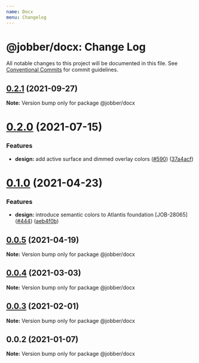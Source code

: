 ```yaml
---
name: Docx
menu: Changelog
---
```


# @jobber/docx: Change Log

All notable changes to this project will be documented in this file.
See [Conventional Commits](https://conventionalcommits.org) for commit guidelines.

## [0.2.1](https://github.com/GetJobber/atlantis/compare/@jobber/docx@0.2.0...@jobber/docx@0.2.1) (2021-09-27)

**Note:** Version bump only for package @jobber/docx





# [0.2.0](https://github.com/GetJobber/atlantis/compare/@jobber/docx@0.1.0...@jobber/docx@0.2.0) (2021-07-15)


### Features

* **design:** add active surface and dimmed overlay colors ([#590](https://github.com/GetJobber/atlantis/issues/590)) ([37a4acf](https://github.com/GetJobber/atlantis/commit/37a4acf12d751d2345b24378f7f3f881af0fc6c3))





# [0.1.0](https://github.com/GetJobber/atlantis/compare/@jobber/docx@0.0.5...@jobber/docx@0.1.0) (2021-04-23)


### Features

* **design:** introduce semantic colors to Atlantis foundation [JOB-28065] ([#444](https://github.com/GetJobber/atlantis/issues/444)) ([aeb4f0b](https://github.com/GetJobber/atlantis/commit/aeb4f0bf9f96680287076a1cbf0f69e0bb6bd122))





## [0.0.5](https://github.com/GetJobber/atlantis/compare/@jobber/docx@0.0.4...@jobber/docx@0.0.5) (2021-04-19)

**Note:** Version bump only for package @jobber/docx





## [0.0.4](https://github.com/GetJobber/atlantis/compare/@jobber/docx@0.0.3...@jobber/docx@0.0.4) (2021-03-03)

**Note:** Version bump only for package @jobber/docx





## [0.0.3](https://github.com/GetJobber/atlantis/compare/@jobber/docx@0.0.2...@jobber/docx@0.0.3) (2021-02-01)

**Note:** Version bump only for package @jobber/docx





## 0.0.2 (2021-01-07)

**Note:** Version bump only for package @jobber/docx
